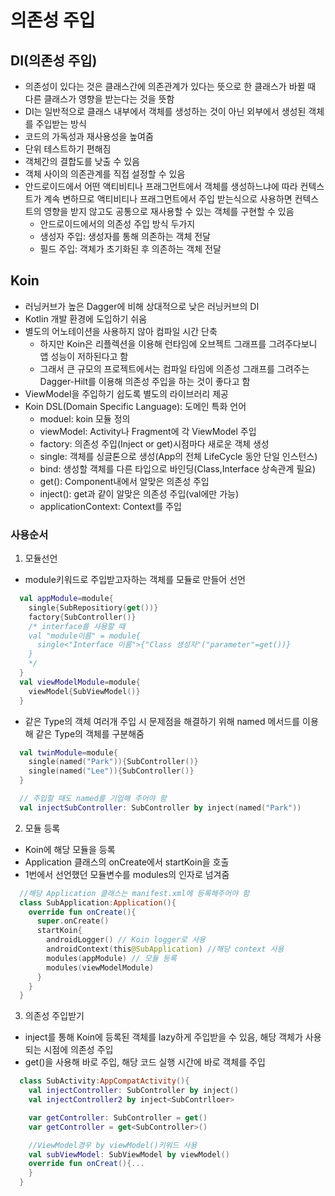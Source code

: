 # 의존성 주입
## DI(의존성 주입)
+ 의존성이 있다는 것은 클래스간에 의존관계가 있다는 뜻으로 한 클래스가 바뀔 때 다른 클래스가 영향을 받는다는 것을 뜻함
+ DI는 일반적으로 클래스 내부에서 객체를 생성하는 것이 아닌 외부에서 생성된 객체를 주입받는 방식
+ 코드의 가독성과 재사용성을 높여줌
+ 단위 테스트하기 편해짐
+ 객체간의 결합도를 낮출 수 있음
+ 객체 사이의 의존관계를 직접 설정할 수 있음
+ 안드로이드에서 어떤 액티비티나 프래그먼트에서 객체를 생성하느냐에 따라 컨텍스트가 계속 변하므로 액티비티나 프래그먼트에서 주입 받는식으로 사용하면 컨텍스트의 영향을 받지 않고도 공통으로 재사용할 수 있는 객체를 구현할 수 있음
  - 안드로이드에서의 의존성 주입 방식 두가지
  - 생성자 주입: 생성자를 통해 의존하는 객체 전달
  - 필드 주입: 객체가 초기화된 후 의존하는 객체 전달

## Koin
+ 러닝커브가 높은 Dagger에 비해 상대적으로 낮은 러닝커브의 DI
+ Kotlin 개발 환경에 도입하기 쉬움
+ 별도의 어노테이션을 사용하지 않아 컴파일 시간 단축
  - 하지만 Koin은 리플렉션을 이용해 런타임에 오브젝트 그래프를 그려주다보니 앱 성능이 저하된다고 함
  - 그래서 큰 규모의 프로젝트에서는 컴파일 타임에 의존성 그래프를 그려주는 Dagger-Hilt를 이용해 의존성 주입을 하는 것이 좋다고 함
+ ViewModel을 주입하기 쉽도록 별도의 라이브러리 제공
+ Koin DSL(Domain Specific Language): 도메인 특화 언어
  - moduel: koin 모듈 정의
  - viewModel: Activity나 Fragment에 각 ViewModel 주입
  - factory: 의존성 주입(Inject or get)시점마다 새로운 객체 생성
  - single: 객체를 싱글톤으로 생성(App의 전체 LifeCycle 동안 단일 인스턴스)
  - bind: 생성할 객체를 다른 타입으로 바인딩(Class,Interface 상속관계 필요)
  - get(): Component내에서 알맞은 의존성 주입
  - inject(): get과 같이 알맞은 의존성 주입(val에만 가능)
  - applicationContext: Context를 주입

### 사용순서
1. 모듈선언
+ module키워드로 주입받고자하는 객체를 모듈로 만들어 선언
```kotlin
  val appModule=module{
    single{SubRepositiory(get())}
    factory{SubController()}
    /* interface를 사용할 때
    val "module이름" = module{
      single<"Interface 이름">{"Class 생성자"("parameter"=get())}
    }
    */
  }
  val viewModelModule=module{
    viewModel{SubViewModel()}
  }
```
+ 같은 Type의 객체 여러개 주입 시 문제점을 해결하기 위해 named 메서드를 이용해 같은 Type의 객체를 구분해줌
```kotlin
  val twinModule=module{
    single(named("Park")){SubController()}
    single(named("Lee")){SubController()}
  }

  // 주입할 때도 named를 기입해 주어야 함
  val injectSubController: SubController by inject(named("Park"))
```
2. 모듈 등록
+ Koin에 해당 모듈을 등록
+ Application 클래스의 onCreate에서 startKoin을 호출
+ 1번에서 선언했던 모듈변수를 modules의 인자로 넘겨줌
```kotlin
  //해당 Application 클래스는 manifest.xml에 등록해주어야 함
  class SubApplication:Application(){
    override fun onCreate(){
      super.onCreate()
      startKoin{
        androidLogger() // Koin logger로 사용
        androidContext(this@SubApplication) //해당 context 사용
        modules(appModule) // 모듈 등록
        modules(viewModelModule)
      }
    }
  }
```
3. 의존성 주입받기
+ inject를 통해 Koin에 등록된 객체를 lazy하게 주입받을 수 있음, 해당 객체가 사용되는 시점에 의존성 주입
+ get()을 사용해 바로 주입, 해당 코드 실행 시간에 바로 객체를 주입
```kotlin
  class SubActivity:AppCompatActivity(){
    val injectController: SubController by inject()
    val injectController2 by inject<SubContrlloer>

    var getController: SubController = get()
    var getController = get<SubController>()

    //ViewModel경우 by viewModel()키워드 사용
    val subViewModel: SubViewModel by viewModel()
    override fun onCreat(){...
    }
  }
```
